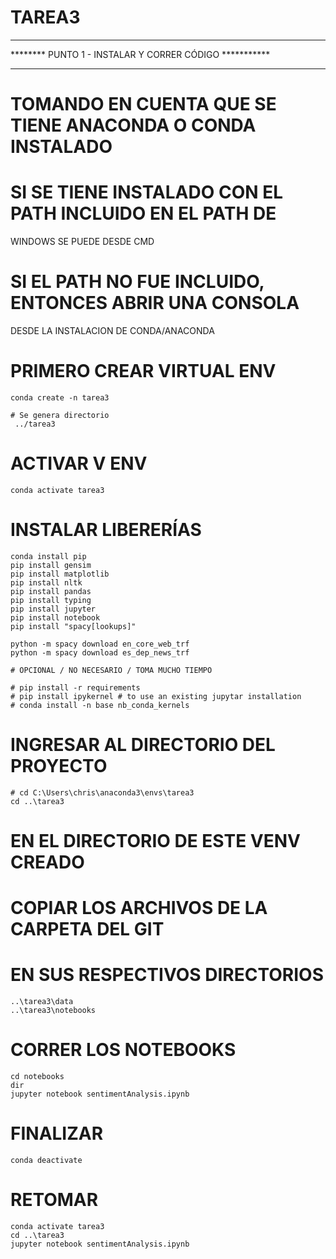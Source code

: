 # TAREA3

*******************************************************
******** PUNTO 1 - INSTALAR Y CORRER CÓDIGO ***********
*******************************************************

# TOMANDO EN CUENTA QUE SE TIENE ANACONDA O CONDA INSTALADO
# SI SE TIENE INSTALADO CON EL PATH INCLUIDO EN EL PATH DE
 WINDOWS SE PUEDE DESDE CMD
# SI EL PATH NO FUE INCLUIDO, ENTONCES ABRIR UNA CONSOLA
 DESDE LA INSTALACION DE CONDA/ANACONDA

# PRIMERO CREAR VIRTUAL ENV

	conda create -n tarea3
	
	# Se genera directorio
	 ../tarea3

# ACTIVAR V ENV

	conda activate tarea3

# INSTALAR LIBERERÍAS 

	conda install pip
	pip install gensim
	pip install matplotlib
	pip install nltk
	pip install pandas
	pip install typing
	pip install jupyter
	pip install notebook
	pip install "spacy[lookups]"
	
	python -m spacy download en_core_web_trf
	python -m spacy download es_dep_news_trf
	
	# OPCIONAL / NO NECESARIO / TOMA MUCHO TIEMPO

	# pip install -r requirements
	# pip install ipykernel # to use an existing jupytar installation
	# conda install -n base nb_conda_kernels

# INGRESAR AL DIRECTORIO DEL PROYECTO

	# cd C:\Users\chris\anaconda3\envs\tarea3
	cd ..\tarea3
	
# EN EL DIRECTORIO DE ESTE VENV CREADO
# COPIAR LOS ARCHIVOS DE LA CARPETA DEL GIT
# EN SUS RESPECTIVOS DIRECTORIOS

	..\tarea3\data
	..\tarea3\notebooks
	
# CORRER LOS NOTEBOOKS

	cd notebooks
	dir
	jupyter notebook sentimentAnalysis.ipynb

# FINALIZAR

	conda deactivate

# RETOMAR

	conda activate tarea3
	cd ..\tarea3
	jupyter notebook sentimentAnalysis.ipynb
